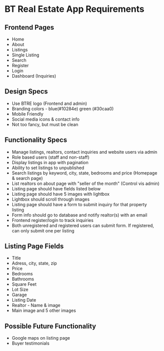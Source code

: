 # BT Real Estate App Requirements

## Frontend Pages

- Home
- About
- Listings
- Single Listing
- Search
- Register
- Login
- Dashboard (Inquiries)

## Design Specs

- Use BTRE logo (Frontend and admin)
- Branding colors - blue(#10284e) green (#30caa0)
- Mobile Friendly
- Social media icons & contact info
- Not too fancy, but must be clean

## Functionality Specs

- Manage listings, realtors, contact inquiries and website users via admin
- Role based users (staff and non-staff)
- Display listings in app with pagination
- Ability to set listings to unpublished
- Search listings by keyword, city, state, bedrooms and price (Homepage & search page)
- List realtors on about page with "seller of the month" (Control vis admin)
- Listing page should have fields listed below
- Listing page should have 5 images with lightbox
- Lightbox should scroll through images
- Listing page should have a form to submit inquiry for that property listing
- Form info should go to database and notify realtor(s) with an email
- Frontend register/login to track inquiries
- Both unregistered and registered users can submit form. If registered, can only submit one per listing

## Listing Page Fields

- Title
- Adress, city, state, zip
- Price
- Bedrooms
- Bathrooms
- Square Feet
- Lot Size
- Garage
- Listing Date
- Realtor - Name & image
- Main image and 5 other images

## Possible Future Functionality

- Google maps on listing page
- Buyer testimonials
